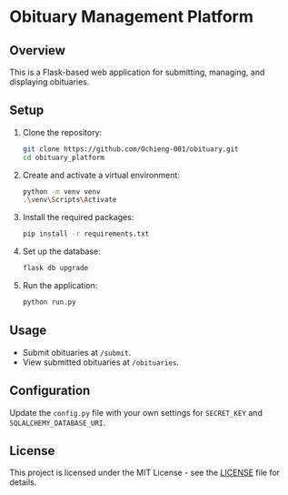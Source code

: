 # Obituary Management Platform

## Overview

This is a Flask-based web application for submitting, managing, and displaying obituaries.

## Setup

1. Clone the repository:
    ```bash
    git clone https://github.com/Ochieng-001/obituary.git
    cd obituary_platform
    ```

2. Create and activate a virtual environment:
    ```bash
    python -m venv venv
    .\venv\Scripts\Activate
    ```

3. Install the required packages:
    ```bash
    pip install -r requirements.txt
    ```

4. Set up the database:
    ```bash
    flask db upgrade
    ```

5. Run the application:
    ```bash
    python run.py
    ```

## Usage

- Submit obituaries at `/submit`.
- View submitted obituaries at `/obituaries`.

## Configuration

Update the `config.py` file with your own settings for `SECRET_KEY` and `SQLALCHEMY_DATABASE_URI`.

## License

This project is licensed under the MIT License - see the [LICENSE](LICENSE) file for details.
